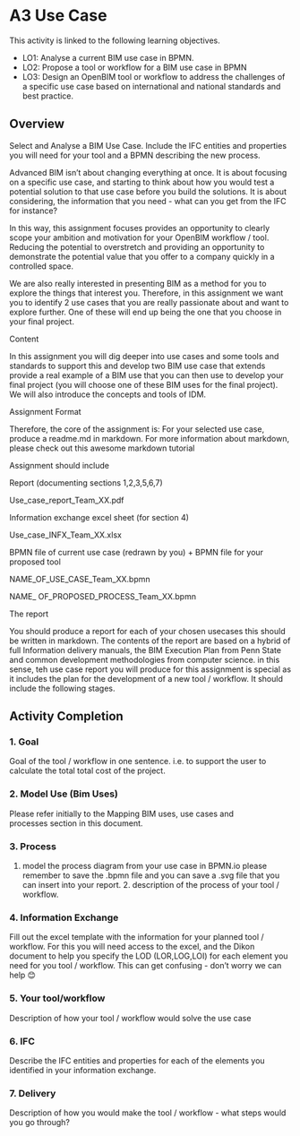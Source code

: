 # A3 Use Case
This activity is linked to the following learning objectives.

* LO1: Analyse a current BIM use case in BPMN.
* LO2: Propose a tool or workflow for a BIM use case in BPMN
* LO3: Design an OpenBIM tool or workflow to address the challenges of a specific use case based on international and national standards and best practice.

## Overview

Select and Analyse a BIM Use Case. Include the IFC entities and properties you will need for your tool and a BPMN describing the new process.

Advanced BIM isn’t about changing everything at once. It is about focusing on a specific use case, and starting to think about how you would test a potential solution to that use case before you build the solutions. It is about considering, the information that you need - what can you get from the IFC for instance?

In this way, this assignment focuses provides an opportunity to clearly scope your ambition and motivation for your OpenBIM workflow / tool. Reducing the potential to overstretch and providing an opportunity to demonstrate the potential value that you offer to a company quickly in a controlled space.

We are also really interested in presenting BIM as a method for you to explore the things that interest you. Therefore, in this assignment we want you to identify 2 use cases that you are really passionate about and want to explore further. One of these will end up being the one that you choose in your final project.

Content

In this assignment you will dig deeper into use cases and some tools and standards to support this and develop two BIM use case that extends provide a real example of a BIM use that you can then use to develop your final project (you will choose one of these BIM uses for the final project). We will also introduce the concepts and tools of IDM.

Assignment Format

Therefore, the core of the assignment is: For your selected use case, produce a readme.md in markdown. For more information about markdown, please check out this awesome markdown tutorial

Assignment should include

Report (documenting sections 1,2,3,5,6,7)

Use_case_report_Team_XX.pdf

Information exchange excel sheet (for section 4)

Use_case_INFX_Team_XX.xlsx

BPMN file of current use case (redrawn by you) + BPMN file for your proposed tool

NAME_OF_USE_CASE_Team_XX.bpmn

NAME_ OF_PROPOSED_PROCESS_Team_XX.bpmn

The report

You should produce a report for each of your chosen usecases this should be written in markdown. The contents of the report are based on a hybrid of full Information delivery manuals, the BIM Execution Plan from Penn State and common development methodologies from computer science. in this sense, teh use case report you will produce for this assignment is special as it includes the plan for the development of a new tool / workflow. It should include the following stages.

## Activity Completion
### 1. Goal
Goal of the tool / workflow in one sentence. i.e. to support the user to calculate the total total cost of the project.
### 2. Model Use (Bim Uses)
Please refer initially to the Mapping BIM uses, use cases and processes section in this document.
### 3. Process
1. model the process diagram from your use case in BPMN.io please remember to save the .bpmn file and you can save a .svg file that you can insert into your report. 2. description of the process of your tool / workflow.
### 4. Information Exchange
Fill out the excel template with the information for your planned tool / workflow. For this you will need access to the excel, and the Dikon document to help you specify the LOD (LOR,LOG,LOI) for each element you need for you tool / workflow. This can get confusing - don’t worry we can help 😊
### 5. Your tool/workflow
Description of how your tool / workflow would solve the use case
### 6. IFC
Describe the IFC entities and properties for each of the elements you identified in your information exchange.
### 7. Delivery
Description of how you would make the tool / workflow - what steps would you go through?
